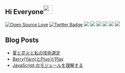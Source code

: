 ## Hi Everyone<img src="https://github.com/TheDudeThatCode/TheDudeThatCode/blob/master/Assets/Hi.gif" width="29px" > 

[![Open Source Love](https://badges.frapsoft.com/os/v2/open-source.svg?v=103)](https://github.com/ikeryo1182)
[![Twitter Badge](http://img.shields.io/badge/-neer_chan-1ca0f1?style=social&logo=twitter&logoColor=blue&link=https://twitter.com/neer_chan)](https://twitter.com/neer_chan)
<a href="https://blog.ikeryo1182.com"><img src="https://img.shields.io/badge/-blog.ikeryo1182.com-black?logo=bloglovin" ></a>
<img src="https://img.shields.io/badge/-JavaScript-white?logo=javascript">
<img src="https://img.shields.io/badge/-TypeScript-white?logo=typescript">
<img src="https://img.shields.io/badge/-React.js-white?logo=react">
<img src="https://img.shields.io/badge/-Next.js-black?logo=next.js">
<img src="https://img.shields.io/badge/-VisualStudioCode-blue?logo=visualstudiocode">

## Blog Posts
<!-- BLOGPOSTS:START -->
- [夏と花火と私の技術選定](https://blog.ikeryo1182.com/technology-selection/)
- [Berry(Yarn)とPlug'n'Play](https://blog.ikeryo1182.com/yarn-berry/)
- [JavaScript のモジュールを理解する](https://blog.ikeryo1182.com/javascript-modules/)
<!-- BLOGPOSTS:END -->